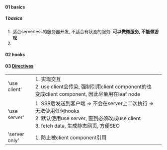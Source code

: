 



#### 01 basics

##### 1 basics

1. 适合serverless的服务器开发, 不适合有状态的服务. **可以做微服务, 不能做游戏**
2. 



#### 02 hooks



#### 03 [Directives](https://nextjs.org/docs/app/api-reference/directives/use-cache)



|               |                                                              |      |
| ------------- | ------------------------------------------------------------ | ---- |
| 'use client'  | 1. 实现交互<br />2. use client会传染, 强制引用client component的也变成client component, 因此尽量用在leaf node |      |
| 'use server'  | 1. SSR后发送到客户端 => 不会在server上二次执行 => 无法使用任何hooks<br />2. 默认使用use server, 直到必须改成use client<br />3. fetch data, 生成静态网页, 方便SEO |      |
| 'server only' | 1. 防止被client component引用                                |      |









